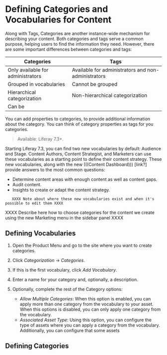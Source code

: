 # Defining Categories and Vocabularies for Content

Along with Tags, Categories are another instance-wide mechanism for describing your content. Both categories and tags serve a common purpose, helping users to find the information they need. However, there are some important differences between categories and tags:

| Categories | Tags |
| --- | --- |
| Only available for administrators | Available for administrators and non-administrators |
| Grouped in vocabularies | Cannot be grouped |
| Hierarchical categorization | Non-hierarchical categorization |
| Can be 

You can add properties to categories, to provide additional information about the category. You can think of category properties as tags for you categories.

<!-- ```note::
   Available in Liferay DXP 7.3+. New by-default vocabularies and Content Dashboard are not available in previous versions.
``` -->

> Available: Liferay 7.3+.

Starting Liferay 7.3, you can find two new vocabularies by default: Audience and Stage. Content Authors, Content Strategist, and Marketers can use these vocabularies as a starting point to define their content strategy. These new vocabularies, along with the new (((Content Dashboard))) [link?] provide answers to the most common questions:

- Determine content areas with enough content as well as content gaps.
- Audit content.
- Insights to create or adapt the content strategy.

```note::
   XXXX Note about where these new vocabularies exist and when it's possible to edit them XXXX
```

XXXX Describe here how to choose categories for the content we create using the new Marketing menu in the sidebar panel XXXX


## Defining Vocabularies

1. Open the Product Menu and go to the site where you want to create categories.
1. Click *Categorization* &rarr; *Categories*.
1. If this is the first vocabulary, click *Add Vocabulary*.
1. Enter a name for your category and, optionally, a description.
1. Optionally, complete the rest of the Category options:

    - *Allow Multiple Categories*: When this option is enabled, you can apply more than one category from the vocabulary to your asset. When this options is disabled, you can only apply one category from the vocabulary.
    - *Associated Asset Type*: Using this option, you can configure the type of assets where you can apply a category from the vocabulary. Additionally, you can configure that some assets 

## Defining Categories




